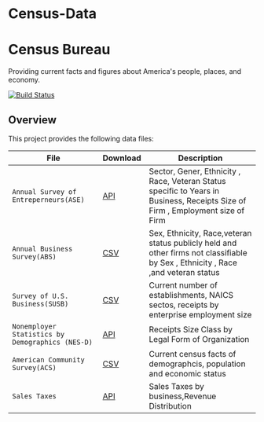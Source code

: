 # Census-Data


Census Bureau
====================

Providing current facts and figures about America's people, places, and economy.

[![Build Status](https://secure.travis-ci.org/unitedstates/congress-legislators.png)](http://travis-ci.org/unitedstates/congress-legislators)

Overview
--------

This project provides the following data files:

File | Download | Description
---- | -------- | -----------
`Annual Survey of Entreperneurs(ASE)` | [API](https://www.census.gov/data/developers/data-sets/ase.html) | Sector, Gener, Ethnicity , Race, Veteran Status specific to Years in Business, Receipts Size of Firm , Employment size of Firm
`Annual Business Survey(ABS) ` |  [CSV](https://www.census.gov/programs-surveys/abs.html) | Sex, Ethnicity, Race,veteran status publicly held and other firms not classifiable by Sex , Ethnicity , Race ,and veteran status 
`Survey of U.S. Business(SUSB)` | [CSV](https://www.census.gov/programs-surveys/susb.html)  | Current number of establishments, NAICS sectos, receipts by enterprise employment size 
`Nonemployer Statistics by Demographics (NES-D)` | [API](https://www.census.gov/data/developers/data-sets/cbp-nonemp-zbp/nonemp-api.html)  | Receipts Size Class by Legal Form of Organization 
`American Community Survey(ACS)` | [CSV](https://data.census.gov/cedsci/)  | Current census facts of demographcis, population and economic status
`Sales Taxes` | [API](https://www.cdtfa.ca.gov/dataportal/api/) | Sales Taxes by business,Revenue Distribution

